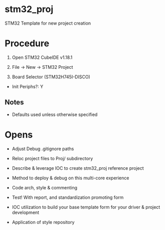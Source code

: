 # stm32_proj

STM32 Template for new project creation

# Procedure

1. Open STM32 CubeIDE v1.18.1
	
2. File -> New -> STM32 Project
	
3. Board Selector (STM32H745I-DISCO)

- Init Periphs?: Y

## Notes

- Defaults used unless otherwise specified

# Opens

- Adjust Debug .gitignore paths

- Reloc project files to Proj/ subdirectory

- Describe & leverage IOC to create stm32_proj reference project

- Method to deploy & debug on this multi-core experience

- Code arch, style & commenting

- Test! With report, and standardization promoting form

- IOC utilization to build your base template form for your driver & project development

- Application of style repository

